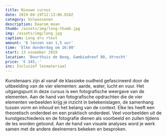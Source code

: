```yaml
---
title: Nieuwe cursus
date: 2019-04-19T12:13:06.816Z
category: Volwassenen
description: Daarom moan
thumb: /assets/img/long-thumb.jpg
img: /assets/img/long.jpg
caption: Long dru rtest
amount: '6 lessen van 1,5 uur'
time: 'Elke donderdag om 16:00'
start: 13 november 2019
location: 'Buurthuis de Boog, Gambiadreef 80, Utrecht'
price: '€ 345,-'
inc: Inclusief lesmateriaal
---
```

Kunstenaars zijn al vanaf de klassieke oudheid gefascineerd door de uitbeelding van de vier elementen: aarde, water, lucht en vuur. Het uitgangspunt in deze cursus is een fotografische weergave van de elementen. Aan de hand van fotografische opdrachten die de vier elementen verbeelden krijg je inzicht in betekenislagen, de samenhang tussen vorm en inhoud en het belang van de context. Elke les heeft een theoretisch onderdeel en een praktisch onderdeel. Veel voorbeelden uit de kunstgeschiedenis en de fotografie dienen als voorbeeld en zullen tijdens de les worden getoond. Aan de hand van visuele analyses word je werk samen met de andere deelnemers bekeken en besproken.
